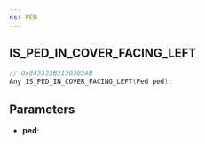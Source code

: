 ```yaml
---
ns: PED
---
```

## IS_PED_IN_COVER_FACING_LEFT

```c
// 0x845333B3150583AB
Any IS_PED_IN_COVER_FACING_LEFT(Ped ped);
```

## Parameters
* **ped**:
